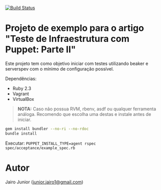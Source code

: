 [![Build Status](https://travis-ci.org/jairojunior/exemplo-beaker-puppet.svg?branch=master)](https://travis-ci.org/jairojunior/exemplo-beaker-puppet)

# Projeto de exemplo para o artigo "Teste de Infraestrutura com Puppet: Parte II"

Este projeto tem como objetivo iniciar com testes utilizando beaker e serverspev com o mínimo de configuração possível.

Dependências:

- Ruby 2.3
- Vagrant
- VirtualBox

>**NOTA:** Caso não possua RVM, rbenv, asdf ou qualquer ferramenta análoga. Recomendo que escolha uma destas e instale antes de iniciar.

```sh
gem install bundler --no-ri --no-rdoc
bundle install
```

Executar: `PUPPET_INSTALL_TYPE=agent rspec spec/acceptance/example_spec.rb`

# Autor

Jairo Junior (junior.jairo1@gmail.com)
